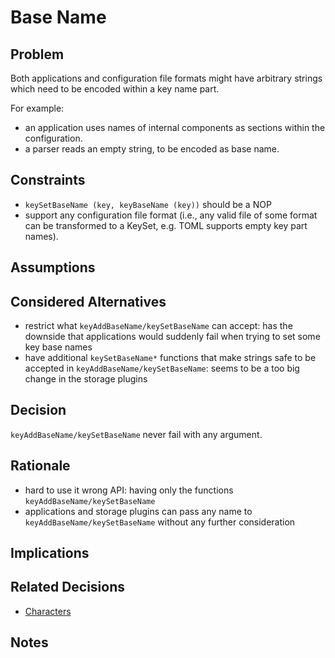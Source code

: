 # Base Name

## Problem

Both applications and configuration file formats might have arbitrary strings which need to be
encoded within a key name part.

For example:

- an application uses names of internal components as sections within the configuration.
- a parser reads an empty string, to be encoded as base name.

## Constraints

- `keySetBaseName (key, keyBaseName (key))` should be a NOP
- support any configuration file format (i.e., any valid file of some format can be transformed to a KeySet,
  e.g. TOML supports empty key part names).

## Assumptions

## Considered Alternatives

- restrict what `keyAddBaseName/keySetBaseName` can accept: has the downside that
  applications would suddenly fail when trying to set some key base names
- have additional `keySetBaseName*` functions that make strings safe to be accepted
  in `keyAddBaseName/keySetBaseName`: seems to be a too big change in the storage plugins

## Decision

`keyAddBaseName/keySetBaseName` never fail with any argument.

## Rationale

- hard to use it wrong API: having only the functions `keyAddBaseName/keySetBaseName`
- applications and storage plugins can pass any name to  `keyAddBaseName/keySetBaseName` without any further consideration

## Implications

## Related Decisions

- [Characters](characters.md)

## Notes
